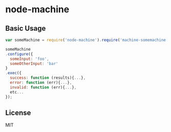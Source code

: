 # node-machine


## Basic Usage

```js
var someMachine = require('node-machine').require('machine-somemachine');

someMachine
.configure({
  someInput: 'foo',
  someOtherInput: 'bar'
}
.exec({
  success: function (results){...},
  error: function (err){...},
  invalid: function (err){...},
  etc...
});
```


<!--
// Alternative usage
// var Machine = require('node-machine');
// var def = require('../listTemplates');
// var machine = new Machine(def);
-->

## License

MIT
